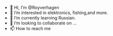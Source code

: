 - 👋 Hi, I’m @Royverhagen
- 👀 I’m interested in elektronics, fishing,and more.
- 🌱 I’m currently learning Russian.
- 💞️ I’m looking to collaborate on ...
- 📫 How to reach me 

<!---
Royverhagen/Royverhagen is a ✨ special ✨ repository because its `README.md` (this file) appears on your GitHub profile.
You can click the Preview link to take a look at your changes.
--->
